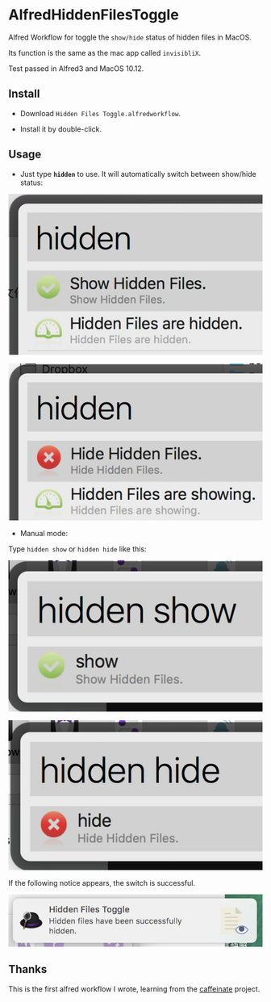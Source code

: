 AlfredHiddenFilesToggle
================

Alfred Workflow for toggle the `show/hide` status of hidden files in MacOS.

Its function is the same as the mac app called `invisibliX`.

Test passed in Alfred3 and MacOS 10.12.

## Install

- Download `Hidden Files Toggle.alfredworkflow`.

- Install it by double-click.

## Usage

- Just type **`hidden`** to use. It will automatically switch between show/hide status:

![](doc/1.jpg)

![](doc/2.jpg)

- Manual mode:

Type `hidden show` or `hidden hide` like this:

![](doc/3.jpg)

![](doc/4.jpg)

If the following notice appears, the switch is successful.

![](doc/5.jpg)

## Thanks

This is the first alfred workflow I wrote, learning from the [caffeinate](http://packal.org/workflow/caffeinate-control) project.
